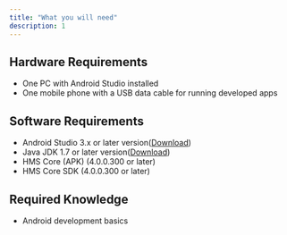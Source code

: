 ```yaml
---
title: "What you will need"
description: 1
---
```

<h2>
	<strong>Hardware Requirements</strong>
</h2>
<ul>
	<li>One PC with Android Studio installed</li>
	<li>One mobile phone with a USB data cable for running developed apps</li>
</ul>
<h2>
	<strong>Software Requirements</strong>
</h2>
<ul>
	<li>Android Studio 3.x or later version(<a href="https://developer.android.com/studio" target="_blank">Download</a>)</li>
  <li>Java JDK 1.7 or later version(<a href="https://www.oracle.com/java/technologies/javase-downloads.html" target="_blank">Download</a>)</li>
	<li>HMS Core (APK) (4.0.0.300 or later)</li>
	<li>HMS Core SDK (4.0.0.300 or later)</li>
</ul>
<h2>
	<strong>Required Knowledge</strong>
</h2>
<ul>
	<li>Android development basics</li>
</ul>
